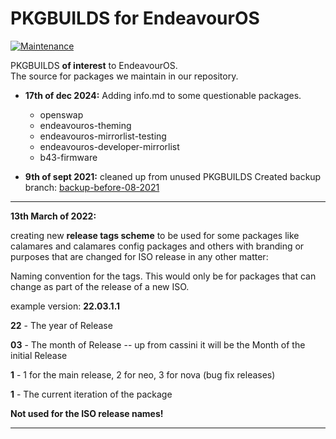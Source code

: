 # PKGBUILDS for EndeavourOS 

[![Maintenance](https://img.shields.io/maintenance/yes/2024.svg)]()

PKGBUILDS **of interest** to EndeavourOS.<br>
The source for packages we maintain in our repository.

* **17th of dec 2024:**
Adding info.md to some questionable packages.
  * openswap
  * endeavouros-theming
  * endeavouros-mirrorlist-testing
  * endeavouros-developer-mirrorlist
  * b43-firmware

* **9th of sept 2021:**
cleaned up from unused PKGBUILDS
Created backup branch:
[backup-before-08-2021](https://github.com/endeavouros-team/PKGBUILDS/tree/backup-before-08-2021)

--- 

**13th March of  2022:** 

creating new **release tags scheme** to be used for some packages like calamares and calamares config packages and others with branding or purposes that are changed for ISO release in any other matter:

Naming convention for the tags. 
This would only be for packages that can change as part of the release of a new ISO.

example version: **22.03.1.1**

**22** - The year of Release

**03** - The month of Release  -- up from cassini it will be the Month of the initial Release

**1** - 1 for the main release, 2 for neo, 3 for nova (bug fix releases)

**1** - The current iteration of the package

**Not used for the ISO release names!**

---
